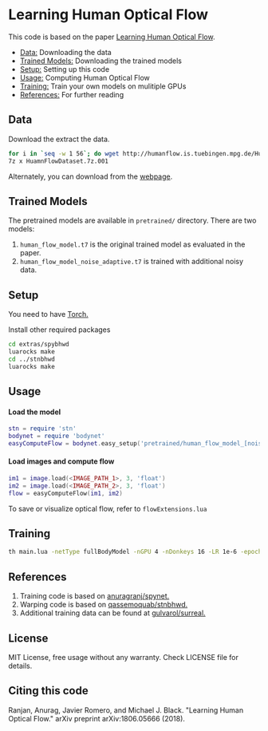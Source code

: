 # Learning Human Optical Flow
This code is based on the paper [Learning Human Optical Flow](https://arxiv.org/abs/1806.05666).

* [Data:](#data)  Downloading the data
* [Trained Models:](#models)  Downloading the trained models
* [Setup:](#setUp)  Setting up this code
* [Usage:](#usage) Computing Human Optical Flow
* [Training:](#training) Train your own models on mulitiple GPUs
* [References:](#references) For further reading

<a name="data"></a>
## Data
Download the extract the data.

```bash
for i in `seq -w 1 56`; do wget http://humanflow.is.tuebingen.mpg.de/HumanFlowDataset.7z.0$i -c; done ;
7z x HuamnFlowDataset.7z.001
```
Alternately, you can download from the [webpage](http://humanflow.is.tuebingen.mpg.de/).

<a name="models"></a>
## Trained Models
The pretrained models are available in `pretrained/` directory. There are two models:
1. `human_flow_model.t7` is the original trained model as evaluated in the paper.
2. `human_flow_model_noise_adaptive.t7` is trained with additional noisy data.

<a name="setUp"></a>
## Setup
You need to have [Torch.](http://torch.ch/docs/getting-started.html#_)

Install other required packages
```bash
cd extras/spybhwd
luarocks make
cd ../stnbhwd
luarocks make
```
<a name="usage"></a>
## Usage
#### Load the model
```lua
stn = require 'stn'
bodynet = require 'bodynet'
easyComputeFlow = bodynet.easy_setup('pretrained/human_flow_model_[noise_adaptive].t7')
```
#### Load images and compute flow
```lua
im1 = image.load(<IMAGE_PATH_1>, 3, 'float')
im2 = image.load(<IMAGE_PATH_2>, 3, 'float')
flow = easyComputeFlow(im1, im2)
```
To save or visualize optical flow, refer to `flowExtensions.lua`

<a name="training"></a>
## Training
```bash
th main.lua -netType fullBodyModel -nGPU 4 -nDonkeys 16 -LR 1e-6 -epochSize 1000 -data <PATH_TO_DATASET>
```

<a name="references"></a>
## References

1. Training code is based on [anuragranj/spynet.](https://github.com/anuragranj/spynet)
2. Warping code is based on [qassemoquab/stnbhwd.](https://github.com/qassemoquab/stnbhwd)
3. Additional training data can be found at [gulvarol/surreal.](https://github.com/gulvarol/surreal)

## License
MIT License, free usage without any warranty. Check LICENSE file for details.

## Citing this code
Ranjan, Anurag, Javier Romero, and Michael J. Black. "Learning Human Optical Flow." arXiv preprint arXiv:1806.05666 (2018).
